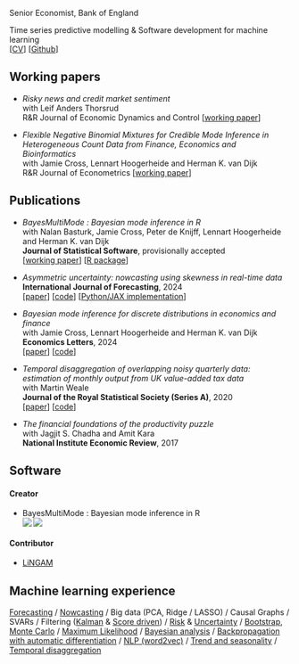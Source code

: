 Senior Economist, Bank of England

Time series predictive modelling & Software development for machine learning <br/>
[[CV](https://github.com/paullabonne/paullabonne.github.io/blob/main/resume.pdf)] [[Github](https://github.com/paullabonne)]

## Working papers

* *Risky news and credit market sentiment* <br/>with Leif Anders Thorsrud<br/>
R&R Journal of Economic Dynamics and Control [[working paper](https://biopen.bi.no/bi-xmlui/bitstream/handle/11250/3107610/CAMP_WP_14_2023.pdf?sequence=1&isAllowed=y)]

* *Flexible Negative Binomial Mixtures for Credible Mode Inference in Heterogeneous Count Data from Finance, Economics and Bioinformatics*<br/>with Jamie Cross, Lennart Hoogerheide and Herman K. van Dijk<br/>
R&R Journal of Econometrics [[working paper](https://tinbergen.nl/discussion-paper/6361/24-056-iii-flexible-negative-binomial-mixtures-for-credible-mode-inference-in-heterogeneous-count-data-from-finance-economics-and-bioinformatics)]

## Publications

* *BayesMultiMode : Bayesian mode inference in R*<br/>with Nalan Basturk, Jamie Cross, Peter de Knijff, Lennart Hoogerheide and Herman K. van Dijk<br/>
**Journal of Statistical Software**, provisionally accepted<br/>
[[working paper](https://tinbergen.nl/discussion-paper/6262/23-041-iii-bayesmultimode-bayesian-mode-inference-in-r)] [[R package](https://github.com/paullabonne/BayesMultiMode)]

* *Asymmetric uncertainty: nowcasting using skewness in real-time data*<br/>
**International Journal of Forecasting**, 2024<br/>[[paper](https://doi.org/10.1016/j.ijforecast.2024.05.003)] [[code](https://github.com/paullabonne/IJF_24)] [[Python/JAX implementation](https://github.com/paullabonne/scoreJAX)]
  
* *Bayesian mode inference for discrete distributions in economics and finance*<br/>
with Jamie Cross, Lennart Hoogerheide and Herman K. van Dijk<br/>
**Economics Letters**, 2024<br />
[[paper](https://doi.org/10.1016/j.econlet.2024.111579)] [[code](https://github.com/paullabonne/ECOLET_24)]

* *Temporal disaggregation of overlapping noisy quarterly data: estimation of monthly output from UK value-added tax data*<br/>
with Martin Weale<br/>
**Journal of the Royal Statistical Society (Series A)**, 2020<br />
[[paper](https://doi.org/10.1111/rssa.12568)] [[code](https://rss.onlinelibrary.wiley.com/hub/journal/1467985x/series-a-datasets/183_3)]

* *The financial foundations of the productivity puzzle*<br/>
with Jagjit S. Chadha and Amit Kara<br/>
**National Institute Economic Review**, 2017

## Software
#### Creator
- BayesMultiMode : Bayesian mode inference in R<br />
<a href="https://CRAN.R-project.org/package=BayesMultiMode"> <img align="left" src="https://www.r-pkg.org/badges/version/BayesMultiMode"> </a> &nbsp; <img align="left" src="https://cranlogs.r-pkg.org/badges/BayesMultiMode">

#### Contributor
- [LiNGAM](https://github.com/cdt15/lingam)


## Machine learning experience
[Forecasting](https://biopen.bi.no/bi-xmlui/bitstream/handle/11250/3107610/CAMP_WP_14_2023.pdf?sequence=1&isAllowed=y) / 
[Nowcasting](https://doi.org/10.1016/j.ijforecast.2024.05.003) /
Big data (PCA, Ridge / LASSO) / Causal Graphs / SVARs /
Filtering ([Kalman](https://doi.org/10.1111/rssa.12568) & [Score driven](https://github.com/paullabonne/scoreJAX)) /
[Risk](https://biopen.bi.no/bi-xmlui/bitstream/handle/11250/3107610/CAMP_WP_14_2023.pdf?sequence=1&isAllowed=y) & [Uncertainty](https://doi.org/10.1016/j.ijforecast.2024.05.003) /
[Bootstrap](https://biopen.bi.no/bi-xmlui/bitstream/handle/11250/3107610/CAMP_WP_14_2023.pdf?sequence=1&isAllowed=y), [Monte Carlo](https://doi.org/10.1016/j.ijforecast.2024.05.003) /
[Maximum Likelihood](https://github.com/paullabonne/IJF_24) /
[Bayesian analysis](https://github.com/paullabonne/BayesMultiMode) /
[Backpropagation with automatic differentiation](https://github.com/paullabonne/scoreJAX) /
[NLP (word2vec)](https://biopen.bi.no/bi-xmlui/bitstream/handle/11250/3107610/CAMP_WP_14_2023.pdf?sequence=1&isAllowed=y) /
[Trend and seasonality](https://doi.org/10.1111/rssa.12568) / [Temporal disaggregation](https://doi.org/10.1111/rssa.12568)
   
